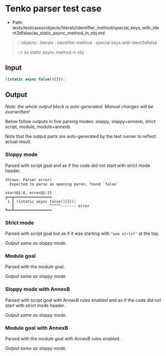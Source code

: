 # Tenko parser test case

- Path: tests/testcases/objects/literals/identifier_method/special_keys_with_ident3dfalse/as_static_async_method_in_obj.md

> :: objects : literals : identifier method : special keys with ident3dfalse
>
> ::> as static async method in obj

## Input

`````js
({static async false(){}});
`````

## Output

_Note: the whole output block is auto-generated. Manual changes will be overwritten!_

Below follow outputs in five parsing modes: sloppy, sloppy+annexb, strict script, module, module+annexb.

Note that the output parts are auto-generated by the test runner to reflect actual result.

### Sloppy mode

Parsed with script goal and as if the code did not start with strict mode header.

`````
throws: Parser error!
  Expected to parse an opening paren, found `false`

start@1:0, error@1:15
╔══╦═════════════════
 1 ║ ({static async false(){}});
   ║                ^^^^^------- error
╚══╩═════════════════

`````

### Strict mode

Parsed with script goal but as if it was starting with `"use strict"` at the top.

_Output same as sloppy mode._

### Module goal

Parsed with the module goal.

_Output same as sloppy mode._

### Sloppy mode with AnnexB

Parsed with script goal with AnnexB rules enabled and as if the code did not start with strict mode header.

_Output same as sloppy mode._

### Module goal with AnnexB

Parsed with the module goal with AnnexB rules enabled.

_Output same as sloppy mode._
